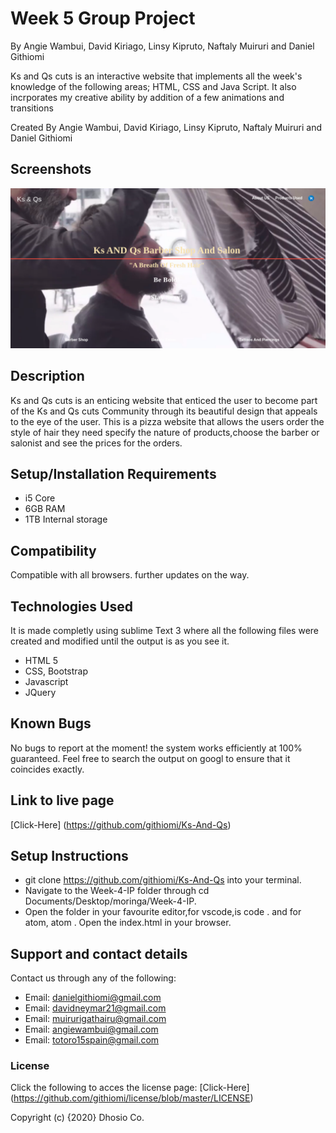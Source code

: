 # Week 5 Group Project
By Angie Wambui, David Kiriago, Linsy Kipruto, Naftaly Muiruri and Daniel Githiomi

 Ks and Qs cuts is an interactive website that implements all the week's knowledge of the following areas; HTML, CSS and Java Script. It also incrporates my creative ability by addition of a few animations and transitions

 Created By Angie Wambui, David Kiriago, Linsy Kipruto, Naftaly Muiruri and Daniel Githiomi

## Screenshots

  ![SCREENSHOT](css/images/lpscreenshot.png)

## Description
Ks and Qs cuts is an enticing website that enticed the user to become part of the Ks and Qs cuts Community through its beautiful design that appeals to the eye of the user. This is a pizza website that allows the users order the style of hair they need specify the nature of products,choose the barber or salonist and see the prices for the orders.

## Setup/Installation Requirements
* i5 Core
* 6GB RAM
* 1TB Internal storage 

## Compatibility

  Compatible with all browsers.
  further updates on the way. 

## Technologies Used
It is made completly using sublime Text 3 where all the following files were created and modified until the output is as you see it.
* HTML 5
* CSS, Bootstrap
* Javascript
* JQuery

## Known Bugs
No bugs to report at the moment! the system works efficiently at 100% guaranteed. Feel free to search the output on googl to ensure that it coincides exactly.

## Link to live page
[Click-Here] (https://github.com/githiomi/Ks-And-Qs)

## Setup Instructions
* git clone https://github.com/githiomi/Ks-And-Qs into your terminal. 
* Navigate to the Week-4-IP folder through cd Documents/Desktop/moringa/Week-4-IP. 
* Open the folder in your favourite editor,for vscode,is code . and for atom, atom . Open the index.html in your browser.

## Support and contact details
Contact us through any of the following:

* Email: danielgithiomi@gmail.com
* Email: davidneymar21@gmail.com
* Email: muirurigathairu@gmail.com
* Email: angiewambui@gmail.com
* Email: totoro15spain@gmail.com

### License
Click the following to acces the license page: [Click-Here] (https://github.com/githiomi/license/blob/master/LICENSE)

Copyright (c) {2020} Dhosio Co.
